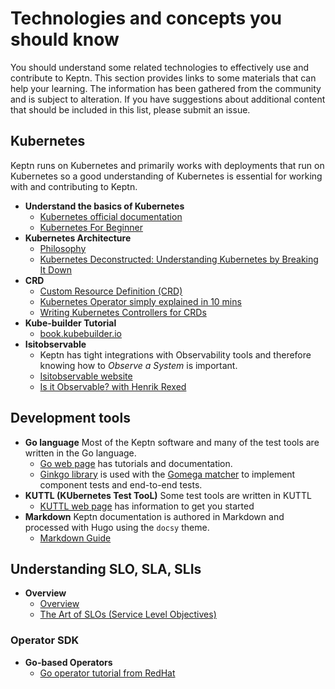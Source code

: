 # Technologies and concepts you should know

You should understand some related technologies
to effectively use and contribute to Keptn.
This section provides links to some materials that can help your learning.
The information has been gathered from the community and is subject to alteration.
If you have suggestions about additional content that should be included in this list,
please submit an issue.

## Kubernetes

Keptn runs on Kubernetes and primarily works with deployments that run on Kubernetes
so a good understanding of Kubernetes is essential
for working with and contributing to Keptn.

* **Understand the basics of Kubernetes**
  * [Kubernetes official documentation](https://kubernetes.io/docs/concepts/overview/)
  * [Kubernetes For Beginner](https://youtu.be/X48VuDVv0do)
* **Kubernetes Architecture**
  * [Philosophy](https://youtu.be/ZuIQurh_kDk)
  * [Kubernetes Deconstructed: Understanding Kubernetes by Breaking It Down](https://www.youtube.com/watch?v=90kZRyPcRZw)
* **CRD**
  * [Custom Resource Definition (CRD)](https://www.youtube.com/watch?v=xGafiZEX0YA)
  * [Kubernetes Operator simply explained in 10 mins](https://www.youtube.com/watch?v=ha3LjlD6g7g)
  * [Writing Kubernetes Controllers for CRDs](https://www.youtube.com/watch?v=7wdUa4Ulwxg)
* **Kube-builder Tutorial**
  * [book.kubebuilder.io](https://book.kubebuilder.io/introduction.html)
* **Isitobservable**
  * Keptn has tight integrations with Observability tools and therefore knowing how to _Observe a System_ is important.
  * [Isitobservable website](https://isitobservable.io/)
  * [Is it Observable?
    with Henrik Rexed](https://www.youtube.com/watch?v=aMwk2qo0v40)

## Development tools

* **Go language**
  Most of the Keptn software and many of the test tools
  are written in the Go language.
  * [Go web page](https://go.dev/)
  has tutorials and documentation.
  * [Ginkgo library](https://github.com/onsi/ginkgo/blob/master/README.md)
    is used with the
    [Gomega matcher](https://onsi.github.io/gomega/)
    to implement component tests and end-to-end tests.
* **KUTTL (KUbernetes Test TooL)**
  Some test tools are written in KUTTL
  * [KUTTL web page](https://kuttl.dev/)
  has information to get you started
* **Markdown**
  Keptn documentation is authored in Markdown
  and processed with Hugo using the `docsy` theme.
  * [Markdown Guide](https://www.markdownguide.org/)

## Understanding SLO, SLA, SLIs

* **Overview**
  * [Overview](https://www.youtube.com/watch?v=tEylFyxbDLE)
  * [The Art of SLOs (Service Level Objectives)](https://www.youtube.com/watch?v=E3ReKuJ8ewA)

### Operator SDK

* **Go-based Operators**
  * [Go operator tutorial from RedHat](https://docs.okd.io/latest/operators/operator_sdk/golang/osdk-golang-tutorial.html)
